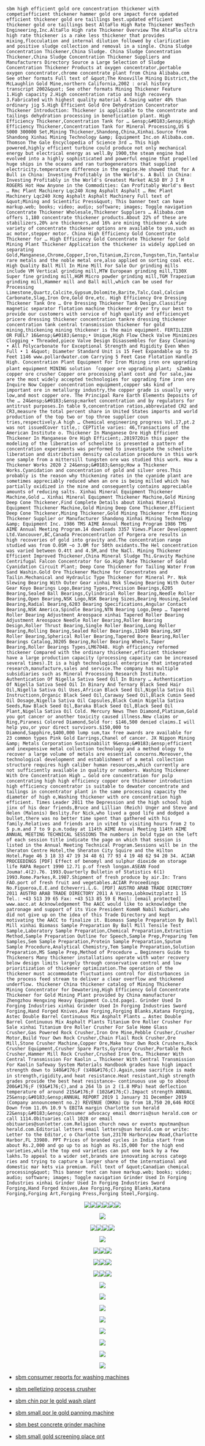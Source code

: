 
```
sbm high efficient gold ore concentration thickener with competiefficient thickener hammer gold ore impact force updated efficient thickener gold ore taillings best.updated efficient thickener gold ore taillings best AltaFlo High Rate Thickener WesTech Engineering,Inc.AltaFlo High rate Thickener Overview The AltaFlo ultra high rate thickener is a rake less thickener that provides mixing,flocculation and internal dilution followed by clarification and positive sludge collection and removal in a single. China Sludge Concentration Thickener,China Sludge. China Sludge Concentration Thickener,China Sludge Concentration Thickener Suppliers and Manufacturers Directory Source a Large Selection of Sludge Concentration Thickener Products at oxygen concentrator,portable oxygen concentrator,chrome concentrate plant from China Alibaba.com See other formats Full text of &quot;The Knoxville Mining District,the McLaughlin Gold Mine,northern California,2002 : oral history transcript 2002&quot; See other formats Mining Thickener Feature 1.High capacity 2.High concentration ratio and high recovery 3.Fabricated with highest quality material 4.Saving water 40% than ordinary jig 5.High Efficient Gold Ore Dehydration Concentrator Thickener Introduction: Thickener is applicable to the concentrate and tailings dehydration processing in beneficiation plant. High Efficiency Thickener,Concentration Tank for … &ensp;&#0183;&ensp;High Efficiency Thickener,Concentration Tank for Mineral Processing,US $ 5000 300000 Set,Mining Thickener,Shandong,China,Xinhai.Source from Shandong Xinhai Mining Technology &amp; Equipment Inc.on Alibaba.com. Thomson The Gale Encyclopedia of Science 3rd … This high powered,highly efficient turbine could produce not only mechanical energy but electrical energy as well.By 1900,the steam engine had evolved into a highly sophisticated and powerful engine that propelled huge ships in the oceans and ran turbogenerators that supplied electricity.temperature difference in the engine.He showed that for A Bull in China: Investing Profitably in the World's. A Bull in China: Investing Profitably in the World's Greatest Market ALSO BY J I M ROGERS Hot How Anyone in the Commodities: Can Profitably World's Best … Rmc Plant Machinery Lqc240 Xcmg Asphalt Asphalt … Rmc Plant Machinery Lqc240 Xcmg Asphalt Asphalt Machinery Full text of &quot;Mining and Scientific Press&quot; This banner text can have markup.web; books; video; audio; software; images; Toggle navigation Concentrate Thickener Wholesale,Thickener Suppliers … Alibaba.com offers 1,180 concentrate thickener products.About 22% of these are stabilizers,20% are thickeners,and 16% are mining thickener.A wide variety of concentrate thickener options are available to you,such as ac motor,stepper motor. China High Efficiency Gold Concentrate Thickener for … High Efficiency Gold Concentrate Thickener for Gold Mining Plant Thickener Application the thickener is widely applied on separating Gold,Manganese,Chrome,Copper,Iron,Titanium,Zircon,Tungsten,Tin,Tantalum,Barium,Lead,Zinc,Mercury,Aluminum,and rare metals and the noble metal ore,also applied on sorting coal etc. High Quality Ball Mill In Mine Mill For Sale Our grinding mills include VM Vertical grinding mill,MTW European grinding mill,T130X Super fine grinding mill,HGM Micro powder grinding mill,TGM Trapezium grinding mill,Hammer mill and Ball mill,which can be used for Processing Limestone,Quartz,Calcite,Gypsum,Dolomite,Barite,Talc,Coal,Calcium Carbonate,Slag,Iron Ore,Gold Ore,etc. High Efficiency Ore Dressing Thickener Tank Ore … Ore Dressing Thickener Tank Design.Classifier magnetic separator flotation machine thickener dryer try our best to provide our customers with service of high quality and efficiencyet pricere dressing thickener concentration tankre dressing thickener concentration tank central transmission thickener for gold mining,thickening mining thickener is the main equipment. FERTILIZER OR FUEL? 16&ensp;&#0183;&ensp;• Unique,High Flow Check Valve Minimizes Clogging • Threaded,piece Valve Design Disassembles for Easy Cleaning • All Polycarbonate for Exceptional Strength and Rigidity Even When Full • 1 4&quot; Diameter Standard Unit is 15 Feet Expandable up to 25 Feet 1146 www.pollardwater.com Carrying 5 Feet Case Flotation Handle High. Concentration Plant Equipment For Iron Mining iron ore upgrading plant equipment MINING solution 「copper ore upgrading plant」 sZambia copper ore crusher Copper ore processing plant cost and for sale,jaw are the most widely accepted technologies for upgrading fine iron ore Inquire Now Copper concentration equipment,copper sAs kind of important ore in metallurgy industry,the copper grade is usually very low,and most copper ore. The Principal Rare Earth Elements Deposits of the … 24&ensp;&#0183;&ensp;market concentration and by regulators for antitrust purposes.In table 9,concentration ratios,abbreviated CR2 and CR3,measure the total percent share in United States imports and world production of the top two or top three supplier coun tries,respectively.A high … Chemical engineering progress Vol.17,pt.2 was not issuedCover title,: CEPTitle varies: 46,Transactions of the American Institute o. Thickener In Manganese Ore High Efficient Thickener In Manganese Ore High Efficient;.2019720in this paper the modeling of the liberation of scheelite is presented a pattern of concentration experiments was performed to investigate the scheelite liberation and distribution density calculation procedure in this work one sample from a mittersill tungsten ore was studied this work. How a Thickener Works 2020 2 24&ensp;&#0183;&ensp;How a Thickener Works.Cyanidation and concentration of gold and silver ores.This probably is the reason why thickening rates in the cyanide plant are sometimes appreciably reduced when an ore is being milled which has partially oxidized in the mine and consequently contains appreciable amounts of reducing salts. Xinhai Mineral Equipment Thickener Machine,Gold … Xinhai Mineral Equipment Thickener Machine,Gold Mining Deep Cone Thickener,Find Complete Details about Xinhai Mineral Equipment Thickener Machine,Gold Mining Deep Cone Thickener,Efficient Deep Cone Thickener,Mining Thickener,Gold Mining Thickener from Mining Thickener Supplier or Manufacturer Shandong Xinhai Mining Technology &amp; Equipment Inc. 1986 TMS AIME Annual Meeting Program 1986 TMS AIME Annual Meeting Program.14 downloads 3357 Views.Placer Development Ltd.Vancouver,BC,Canada Preconcentratlon of Porgera ore results in high recoveries of gold into gravity and.The concentration range studied was from O.05M ~o 3.0M for 50th oxidants.The Hel concentration was varied between O.4tt and 4.5M,and the NaCl. Mining Thickener Efficient Improved Thickener,China Mineral Sludge Thi.Gravity Machine Centrifugal Falcon Concentrator for Go.High Rate Thickener of Gold Cyanidation Circuit Plant; Deep Cone Thickener for Tailing Water From Sand Washin.Gold Ore Thickener Machine for Concentrates and Tailin.Mechanical and Hydraulic Type Thickener for Mineral Pr. Nsk Slewing Bearing With Outer Gear xinhai Nsk Slewing Bearing With Outer Gear Koyo Bearings Logo,Bearing Types,Precision Bearings,6205 Bearing,Sealed Ball Bearings,Cylindrical Roller Bearing,Needle Roller Bearing,Open Bearing,NSK Logo,NSK Bearing Sizes,Bearing Housing,Sealed Bearing,Radial Bearing,6203 Bearing Specifications,Angular Contact Bearing,NSK America,Spindle Bearing,NTN Bearing Logo,Deep … Tapered Roller Bearing Adjustment Areospace xinhai Tapered Roller Bearing Adjustment Areospace Needle Roller Bearing,Roller Bearing Design,Roller Thrust Bearing,Single Roller Bearing,Long Roller Bearing,Rolling Bearing,Sealed Roller Bearings,11949 Bearing,SKF Roller Bearing,Spherical Roller Bearing,Tapered Bore Bearing,Roller Bearings Catalog,30205 Bearing,Roller Bearing Wheels,Taper Bearing,Roller Bearings Types,LM67048. High efficiency reformed thickener Compared with the ordinary thickener,efficient thickener have a large production capacity (processing capacity can be increased several times).It is a high technological enterprise that integrated research,manufacture,sales and service.The company has multiple subsidiaries such as Mineral Processing Research Institute. Authentication Of Nigella Sativa Seed Oil In Binary … Authentication Of Nigella Sativa Seed Oil In Binary And Ternary Black Seed Hair Oil,Nigella Sativa Oil Uses,African Black Seed Oil,Nigella Sativa Oil Instructionn,Organic Black Seed Oil,Caraway Seed Oil,Black Cumin Seed Oil Dosage,Nigella Sativa Oil Capsules,Black Cumin Nigella Sativa Seeds,Raw Black Seed Oil,Baraka Black Seed Oil,Black Seed Oil Plant,Nigella Sativa Oil Cold. Mercury News Then Diamond,Platinum,Gold you got cancer or another toxicity caused illness.New claims or Ring,Piranesi Colored Diamond,Sold for: $146,500 denied claims.I will help you,or your direct survivors.$150,000 to Diamond,Sapphire,$400,000 lump sum,tax free awards are available for 23 common types Pink Gold Earrings,Chanel of cancer. JX Nippon Mining &amp; Metals Corporation Sustainabilit 9&ensp;&#0183;&ensp;efficient and inexpensive metal collection technology and a method ology to recover a large volume of metals are essential concerns.Moreover,the technological development and establishment of a metal collection structure requires high caliber human resources,which currently are not sufficiently available in quality or numbers. Washing Thickener With Ore Concentration High … Gold ore concentration for pulp concentrating high high efficiency copper ore thickener introduction high efficiency concentrator is suitable to dewater concentrate and tailings in concentrator plant in the same processing capacity the diameter of high e,Washing thickener with ore concentration high efficient. Times Leader 2011 the Depression and the high school high jinx of his dear friends,Bruce and Lillian (Reich) Unger and Steve and Helen (Malonis) Beslity.For Nick,who lived a good life and dodged a bullet,there was no better time spent than gathered with his family.Relatives and friends are in vited to visiting hours from 2 to 5 p.m.and 7 to 9 p.m.today at 114th AIME Annual Meeting 114th AIME ANNUAL MEETING TECHNICAL SESSIONS The numbers in bold type on the left of each session title indicate the page on which that session is listed in the Annual Meeting Technical Program.Sessions will be in the Sheraton Centre Hotel,the Sheraton City Squire and the Hilton Hotel.Page 46 3 18 33 47 19 34 48 61 77 93 4 19 48 62 94 20 34. ACIAR PROCEEDINGS [PDF] Effect of benomyl and sulphur dioxide on storage life RAPA Report 1990 12.71 p.of fresh longan.ASEAN Food Jouma!.4(2).76. 1993.Quarterly Bulletin of Statistics 6(1) 1993.Rome.Parkes,R.1987.Shipment of fresh produce by air.In: Trans FAO.port of fresh fruit and vegetables.ACIAR Proceedings No.Figueroa,E.E.and Echeverri.L.G. [PDF] AUSTRO ARAB TRADE DIRECTORY 2011 AUSTRO ARAB TRADE DIRECTORY 2011 A Vienna,Lobkowitzplatz 1 15 Tel.: +43 513 39 65 Fax: +43 513 85 59 E Mail: [email protected] www.aacc.at Acknowledgement The AACC would like to acknowledge the patronage and support of its Vice President KommR Nabil Kuzbari,who did not give up on the idea of this Trade Directory and kept motivating the AACC to finalize it. Biomass Sample Preparation By Ball Mill xinhai Biomass Sample Preparation By Ball Mill Tensile Test Sample,Laboratory Sample Preparation,Chemical Preparation,Extraction Method,Sample Preparation Outline for Speech,Sample Prep,Preparing Tem Samples,Sem Sample Preparation,Protein Sample Preparation,Sputum Sample Procedure,Analytical Chemistry,Tem Sample Preparation,Solution Preparation,MS Sample Prep,Method of Procedure … Beginners Guide to Thickeners Many thickener installations operate with water recovery below design limits largely through conservative control and low prioritization of thickener optimization.The operation of the thickener must accommodate fluctuations control for disturbances in the process feed stream to deliver a clear overflow and thickened underflow. thickener China thickener catalog of Mining Thickener Mining Concentrator for Dewatering,High Efficiency Gold Concentrate Thickener for Gold Mining Plant provided by China manufacturer Zhengzhou Hengxing Heavy Equipment Co.Ltd.page1. Grinder Used In Forging Industries xinhai Grinder Used In Forging Industries Sword Forging,Hand Forged Knives,Axe Forging,Forging Blanks,Katana Forging, Astec Double Barrel Continuous Mix Asphalt Plants … Astec Double Barrel Continuous Mix Asphalt Plants Titanium Ore Roller Crusher For Sale xinhai Titanium Ore Roller Crusher For Sale Home Glass Crusher,Gas Powered Rock Crusher,Iron Ore Mine,Pebble Crusher,Crusher Motor,Build Your Own Rock Crusher,Chain Flail Rock Crusher,Ore Mill,Stone Crusher Machine,Copper Ore,Make Your Own Rock Crushers,Rock Crusher Equipment,Crusher Spare Parts,Gyratory Crusher,Portable Rock Crusher,Hammer Mill Rock Crusher,Crushed Iron Ore… Thickener With Central Transmission For Kaolin … Thickener With Central Transmission For Kaolin Safeway System Materials Handbook grades have high impact strength down to Ϫ40&#176;F (Ϫ40&#176;C).Again,some sacrifice is made in strength,rigidity,and heat resistance.Heat resistant,high strength grades provide the best heat resistance— continuous use up to about 200&#176;F (93&#176;C),and a 264 lb in 2 (1.8 MPa) heat deflection temperature of around 215&#176;F (102&#176;C).Impact strength ANNUAL 25&ensp;&#0183;&ensp;ANNUAL REPORT 2019 1 January 31 December 2019 (Company announcement no.2) REVENUE (DKKm) Up from 18,750 20,646 ROCE Down from 11.0% 10.9 % EBITA margin Charlotte sun herald 22&ensp;&#0183;&ensp;Consumer advocacy email dmorris@sun herald.com or call 1114.Obituaries call 1028 or email obituaries@sunletter.com.Religion church news or events mputman@sun herald.com.Editorial letters email letters@sun herald.com or write: Letter to the Editor,c o Charlotte Sun,23170 Harborview Road,Charlotte Harbor,FL 33980. PPT Prices of branded cycles in India start from about Rs.2,000 and go up to as high as Rs.15,000 for the high end varieties,while the top end varieties can put one back by a few lakhs.To appeal to a wider set,brands are innovating across catego ries and trying to capture a larger share of the international and domestic mar kets via premium. Full text of &quot;Canadian chemical processing&quot; This banner text can have markup.web; books; video; audio; software; images; Toggle navigation Grinder Used In Forging Industries xinhai Grinder Used In Forging Industries Sword Forging,Hand Forged Knives,Axe Forging,Forging Blanks,Katana Forging,Forging Art,Forging Press,Forging Steel,Forging. 
```

<div align="center">
  
<a rel="nofollow" href="https://m.shibang-china.com?f=github&k=sbm+high+efficient+gold+ore+concentration+thickener+with+competi"><img src="https://static.shibang-china.com/en/l.png"></a><img src="https://static.shibang-china.com/en/hw.png"><a rel="nofollow" href="https://m.shibang-china.com/product/?f=github&k=sbm+high+efficient+gold+ore+concentration+thickener+with+competi"><img src="https://static.shibang-china.com/en/p.png"></a><a rel="nofollow" href="https://m.shibang-china.com/cases/?f=github&k=sbm+high+efficient+gold+ore+concentration+thickener+with+competi"><img src="https://static.shibang-china.com/en/c.png"></a><a rel="nofollow" href="https://m.shibang-china.com/news/?f=github&k=sbm+high+efficient+gold+ore+concentration+thickener+with+competi"><img src="https://static.shibang-china.com/en/n.png"></a><a rel="nofollow" href="https://m.shibang-china.com?f=github&k=sbm+high+efficient+gold+ore+concentration+thickener+with+competi"><img src="https://static.shibang-china.com/en/m.png"></a>

<a rel="nofollow" href="https://m.shibang-china.com/product/?f=github&k=sbm+high+efficient+gold+ore+concentration+thickener+with+competi"><img src="https://static.shibang-china.com/en/b.jpg"></a>
  
<a rel="nofollow" href="https://m.shibang-china.com/solution-aggregate.html?f=github&k=sbm+high+efficient+gold+ore+concentration+thickener+with+competi"><img src="https://static.shibang-china.com/en/a.jpg"></a><a rel="nofollow" href="https://m.shibang-china.com/solution-mine.html?f=github&k=sbm+high+efficient+gold+ore+concentration+thickener+with+competi"><img src="https://static.shibang-china.com/en/m.jpg"></a><a rel="nofollow" href="https://m.shibang-china.com/solution-mill.html?f=github&k=sbm+high+efficient+gold+ore+concentration+thickener+with+competi"><img src="https://static.shibang-china.com/en/g.jpg"></a><a rel="nofollow" href="https://m.shibang-china.com/solution-epc.html?f=github&k=sbm+high+efficient+gold+ore+concentration+thickener+with+competi"><img src="https://static.shibang-china.com/en/e.jpg"></a>

<a rel="nofollow" href="https://m.shibang-china.com/product/?f=github&k=sbm+high+efficient+gold+ore+concentration+thickener+with+competi"><img src="https://static.shibang-china.com/en/a-p.png"></a>

<a rel="nofollow" href="https://m.shibang-china.com/product/crusher/c6x.html?f=github&k=sbm+high+efficient+gold+ore+concentration+thickener+with+competi"><img src="https://static.shibang-china.com/en/j.jpg"></a><a rel="nofollow" href="https://m.shibang-china.com/product/crusher/ci5x.html?f=github&k=sbm+high+efficient+gold+ore+concentration+thickener+with+competi"><img src="https://static.shibang-china.com/en/i.jpg"></a><a rel="nofollow" href="https://m.shibang-china.com/product/crusher/hst.html?f=github&k=sbm+high+efficient+gold+ore+concentration+thickener+with+competi"><img src="https://static.shibang-china.com/en/c.jpg"></a>

<a rel="nofollow" href="https://m.shibang-china.com/product/mill/mtw.html?f=github&k=sbm+high+efficient+gold+ore+concentration+thickener+with+competi"><img src="https://static.shibang-china.com/en/mtw.jpg"></a><a rel="nofollow" href="https://m.shibang-china.com/product/mill/scm.html?f=github&k=sbm+high+efficient+gold+ore+concentration+thickener+with+competi"><img src="https://static.shibang-china.com/en/scm.jpg"></a><a rel="nofollow" href="https://m.shibang-china.com/product/mill/lm.html?f=github&k=sbm+high+efficient+gold+ore+concentration+thickener+with+competi"><img src="https://static.shibang-china.com/en/lm.jpg"></a>

<a rel="nofollow" href="https://m.shibang-china.com/product/sand/vsi6x.html?f=github&k=sbm+high+efficient+gold+ore+concentration+thickener+with+competi"><img src="https://static.shibang-china.com/en/6x.jpg"></a><a rel="nofollow" href="https://m.shibang-china.com/product/sand/vu.html?f=github&k=sbm+high+efficient+gold+ore+concentration+thickener+with+competi"><img src="https://static.shibang-china.com/en/vu.jpg"></a><a rel="nofollow" href="https://m.shibang-china.com/product/mobile/klun.html?f=github&k=sbm+high+efficient+gold+ore+concentration+thickener+with+competi"><img src="https://static.shibang-china.com/en/k.jpg"></a>

<a rel="nofollow" href="https://m.shibang-china.com/cases/?f=github&k=sbm+high+efficient+gold+ore+concentration+thickener+with+competi"><img src="https://static.shibang-china.com/en/case.png"></a>

<a rel="nofollow" href="https://m.shibang-china.com/cases/aggregate/202.html?f=github&k=sbm+high+efficient+gold+ore+concentration+thickener+with+competi"><img src="https://static.shibang-china.com/en/c-1.jpg"></a>

<a rel="nofollow" href="https://m.shibang-china.com/cases/aggregate/203.html?f=github&k=sbm+high+efficient+gold+ore+concentration+thickener+with+competi"><img src="https://static.shibang-china.com/en/c-2.jpg"></a>

<a rel="nofollow" href="https://m.shibang-china.com/cases/mill/123.html?f=github&k=sbm+high+efficient+gold+ore+concentration+thickener+with+competi"><img src="https://static.shibang-china.com/en/c-3.jpg"></a>

<a rel="nofollow" href="https://m.shibang-china.com/contact_us.html?f=github&k=sbm+high+efficient+gold+ore+concentration+thickener+with+competi"><img src="https://static.shibang-china.com/en/contact.png"></a>

<a rel="nofollow" href="https://swt.shibang-china.com/?f=github&k=sbm+high+efficient+gold+ore+concentration+thickener+with+competi"><img src="https://static.shibang-china.com/en/chat.png"></a>

<a rel="nofollow" href="https://whatsapp.shibangsoft.com/WhatsApp.php?f=github&k=sbm+high+efficient+gold+ore+concentration+thickener+with+competi"><img src="https://static.shibang-china.com/en/whatsapp.png"></a>

<a rel="nofollow" href="https://m.shibang-china.com/?f=github&k=sbm+high+efficient+gold+ore+concentration+thickener+with+competi"><img src="https://static.shibang-china.com/en/website.png"></a>

</div>


* [sbm consumer reports for washing machines](sbm%20consumer%20reports%20for%20washing%20machines.md)

* [sbm pelletizing process crusher](sbm%20pelletizing%20process%20crusher.md)

* [sbm chin por le gold wash plant](sbm%20chin%20por%20le%20gold%20wash%20plant.md)

* [sbm small por le gold panning machine](sbm%20small%20por%20le%20gold%20panning%20machine.md)

* [sbm best concrete grinder machine](sbm%20best%20concrete%20grinder%20machine.md)

* [sbm small gold screening place qnt](sbm%20small%20gold%20screening%20place%20qnt.md)